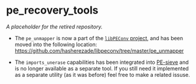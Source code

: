 # pe_recovery_tools
*A placeholder for the retired repository.*

+ The `pe_unmapper` is now a part of the [`libPEConv` project](https://github.com/hasherezade/libpeconv/), and has been moved into the following location:
https://github.com/hasherezade/libpeconv/tree/master/pe_unmapper

+ The `imports_unerase` capabilities has been integrated into [PE-sieve](https://github.com/hasherezade/pe-sieve) and is no longer available as a separate tool. If you still need it implemented as a separate utility (as it was before) feel free to make a related issuse.

